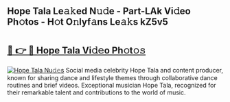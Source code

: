 ## Hope Tala Le𝚊𝚔ed N𝚞𝚍e - Part-LAk Vi𝚍eo Ph𝚘tos - H𝚘t O𝚗lyf𝚊ns Le𝚊𝚔s kZ5v5

# <h2><a href="http://hf644t.feru.top/?c=Hope+Tala">🔗 👉 🔴 Hope Tala Vi𝚍𝚎o Ph𝚘t𝚘𝚜</a></h2>

[![Hope Tala Nu𝚍𝚎s](https://i.imgur.com/0TWrTi3.gif)](http://hf644t.feru.top/?c=Hope+Tala)
Social media celebrity Hope Tala and content producer, known for sharing dance and lifestyle themes through collaborative dance routines and brief videos. Exceptional musician Hope Tala, recognized for their remarkable talent and contributions to the world of music. 
